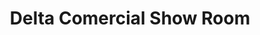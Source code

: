 ---
title: "Delta Comercial Show Room"
url: /santo-domingo/delta-comercial-show-room/
shop: coche
---